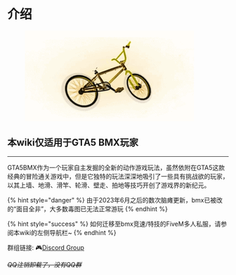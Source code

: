 # 介绍

<div align="left"><figure><img src=".gitbook/assets/image/home.jpg" alt=""><figcaption></figcaption></figure></div>

## **本wiki仅适用于GTA5 BMX玩家** <a href="#gta5-bmx" id="gta5-bmx"></a>

***

GTA5BMX作为一个玩家自主发掘的全新的动作游戏玩法，虽然依附在GTA5这款经典的冒险通关游戏中，但是它独特的玩法深深地吸引了一些具有挑战欲的玩家，以其上墙、地滑、滑竿、轮滑、壁走、拍地等技巧开创了游戏界的新纪元。

{% hint style="danger" %}
由于2023年6月之后的数次脑瘫更新，bmx已被改的“面目全非”，大多数毒图已无法正常游玩
{% endhint %}

{% hint style="success" %}
如何迁移至bmx竞速/特技的FiveM多人私服，请参阅本wiki的左侧导航栏\~
{% endhint %}

群组链接: 🎮[Discord Group](https://discord.gg/zx6HbuuCCk)

~~_QQ注销卸载了，没有QQ群_~~
